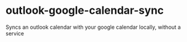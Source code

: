 # outlook-google-calendar-sync
Syncs an outlook calendar with your google calendar locally, without a service
